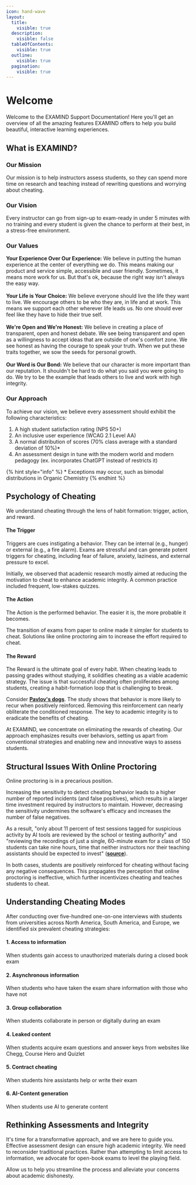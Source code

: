 ```yaml
---
icon: hand-wave
layout:
  title:
    visible: true
  description:
    visible: false
  tableOfContents:
    visible: true
  outline:
    visible: true
  pagination:
    visible: true
---
```


# Welcome

Welcome to the EXAMIND Support Documentation! Here you'll get an overview of all the amazing features EXAMIND offers to help you build beautiful, interactive learning experiences.

## What is EXAMIND?

### Our Mission

Our mission is to help instructors assess students, so they can spend more time on research and teaching instead of rewriting questions and worrying about cheating.

### Our Vision

Every instructor can go from sign-up to exam-ready in under 5 minutes with no training and every student is given the chance to perform at their best, in a stress-free environment.

### Our Values

**Your Experience Over Our Experience:** We believe in putting the human experience at the center of everything we do. This means making our product and service simple, accessible and user friendly. Sometimes, it means more work for us. But that's ok, because the right way isn't always the easy way.\
\
**Your Life is Your Choice:** We believe everyone should live the life they want to live. We encourage others to be who they are, in life and at work. This means we support each other wherever life leads us. No one should ever feel like they have to hide their true self.\
\
**We're Open and We're Honest:** We believe in creating a place of transparent, open and honest debate. We see being transparent and open as a willingness to accept ideas that are outside of one's comfort zone. We see honest as having the courage to speak your truth. When we put these traits together, we sow the seeds for personal growth.\
\
**Our Word is Our Bond:** We believe that our character is more important than our reputation. It shouldn't be hard to do what you said you were going to do. We try to be the example that leads others to live and work with high integrity.

### Our Approach

To achieve our vision, we believe every assessment should exhibit the following characteristics:

1. A high student satisfaction rating (NPS 50+)
2. An inclusive user experience (WCAG 2.1 Level AA)
3. A normal distribution of scores (70% class average with a standard deviation of 10%)\*
4. An assessment design in tune with the modern world and modern pedagogy (ex. incorporates ChatGPT instead of restricts it)

{% hint style="info" %}
\* Exceptions may occur, such as bimodal distributions in Organic Chemistry
{% endhint %}

## **Psychology of Cheating**

We understand cheating through the lens of habit formation: trigger, action, and reward.

#### **The Trigger**

Triggers are cues instigating a behavior. They can be internal (e.g., hunger) or external (e.g., a fire alarm). Exams are stressful and can generate potent triggers for cheating, including fear of failure, anxiety, laziness, and external pressure to excel.

Initially, we observed that academic research mostly aimed at reducing the motivation to cheat to enhance academic integrity. A common practice included frequent, low-stakes quizzes.

#### **The Action**

The Action is the performed behavior. The easier it is, the more probable it becomes.

The transition of exams from paper to online made it simpler for students to cheat. Solutions like online proctoring aim to increase the effort required to cheat.

#### **The Reward**

The Reward is the ultimate goal of every habit. When cheating leads to passing grades without studying, it solidifies cheating as a viable academic strategy. The issue is that successful cheating often proliferates among students, creating a habit-formation loop that is challenging to break.

Consider [**Pavlov's dogs**](https://www.youtube.com/watch?v=jd7Jdug5SRc). The study shows that behavior is more likely to recur when positively reinforced. Removing this reinforcement can nearly obliterate the conditioned response. The key to academic integrity is to eradicate the benefits of cheating.

At EXAMIND, we concentrate on eliminating the rewards of cheating. Our approach emphasizes results over behaviors, setting us apart from conventional strategies and enabling new and innovative ways to assess students.

## **Structural Issues With Online Proctoring**

Online proctoring is in a precarious position.

Increasing the sensitivity to detect cheating behavior leads to a higher number of reported incidents (and false positives), which results in a larger time investment required by instructors to maintain. However, decreasing the sensitivity undermines the software's efficacy and increases the number of false negatives.

As a result, "only about 11 percent of test sessions tagged for suspicious activity by AI tools are reviewed by the school or testing authority" and "reviewing the recordings of just a single, 60-minute exam for a class of 150 students can take nine hours, time that neither instructors nor their teaching assistants should be expected to invest" ([**source**](https://www.meazurelearning.com/resources/proctoru-to-discontinue-exam-integrity-services-that-rely-exclusively-on-ai)).

In both cases, students are positively reinforced for cheating without facing any negative consequences. This propagates the perception that online proctoring is ineffective, which further incentivizes cheating and teaches students to cheat.

## Understanding Cheating Modes

After conducting over five-hundred one-on-one interviews with students from universities across North America, South America, and Europe, we identified six prevalent cheating strategies:

#### **1. Access to information**

When students gain access to unauthorized materials during a closed book exam

#### **2. Asynchronous information**

When students who have taken the exam share information with those who have not

#### **3. Group collaboration**

When students collaborate in person or digitally during an exam

#### **4. Leaked content**

When students acquire exam questions and answer keys from websites like Chegg, Course Hero and Quizlet

#### **5. Contract cheating**

When students hire assistants help or write their exam

#### **6. AI-Content generation**

When students use AI to generate content

## Rethinking Assessments and Integrity

It's time for a transformative approach, and we are here to guide you. Effective assessment design can ensure high academic integrity. We need to reconsider traditional practices. Rather than attempting to limit access to information, we advocate for open-book exams to level the playing field.

Allow us to help you streamline the process and alleviate your concerns about academic dishonesty.
